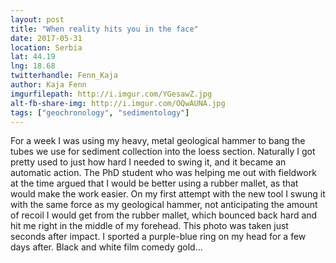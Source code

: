 ```yaml
---
layout: post
title: "When reality hits you in the face"
date: 2017-05-31
location: Serbia
lat: 44.19
lng: 18.68
twitterhandle: Fenn_Kaja
author: Kaja Fenn
imgurfilepath: http://i.imgur.com/YGesawZ.jpg
alt-fb-share-img: http://i.imgur.com/OQwAUNA.jpg
tags: ["geochronology", "sedimentology"]
---
```

	
For a week I was using my heavy, metal geological hammer to bang the tubes we use for sediment collection into the loess section. Naturally I got pretty used to just how hard I needed to swing it, and it became an automatic action. The PhD student who was helping me out with fieldwork at the time argued that I would be better using a rubber mallet, as that would make the work easier. On my first attempt with the new tool I swung it with the same force as my geological hammer, not anticipating the amount of recoil I would get from the rubber mallet, which bounced back hard and hit me right in the middle of my forehead. This photo was taken just seconds after impact. I sported a purple-blue ring on my head for a few days after.
Black and white film comedy gold... 